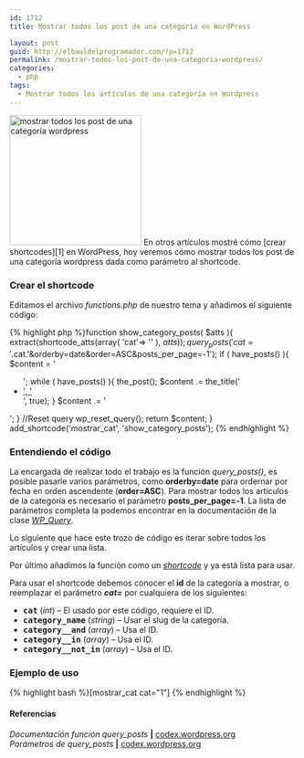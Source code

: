 ```yaml
---
id: 1712
title: Mostrar todos los post de una categoría en WordPress

layout: post
guid: http://elbauldelprogramador.com/?p=1712
permalink: /mostrar-todos-los-post-de-una-categoria-wordpress/
categories:
  - php
tags:
  - Mostrar todos los artículos de una categoría en Wordpress
---
```

<img src="http://elbauldelprogramador.com/content/uploads/2013/07/wordpress.png" alt="mostrar todos los post de una categoría wordpress" width="231" height="228" class="thumbnail alignleft size-full wp-image-1757" />  
En otros artículos mostré cómo [crear shortcodes][1] en WordPress, hoy veremos cómo mostrar todos los post de una categoría wordpress dada como parámetro al shortcode.

  
<!--more-->

### Crear el shortcode

Editamos el archivo *functions.php* de nuestro tema y añadimos el siguiente código:

{% highlight php %}function show_category_posts( $atts ){
        extract(shortcode_atts(array(
                'cat'=> ''
        ), $atts));
        query_posts('cat='.$cat.'&orderby=date&order=ASC&posts_per_page=-1');
        if ( have_posts() ){
                $content = '

<ul>
  ';
                  while ( have_posts() ){
                          the_post();
                          $content .= the_title('
  
  <li>
    <a href="'.get_permalink().'">', '</a>
  </li>', true);
                  }
                  $content .= '
</ul>';
        }
        //Reset query
        wp_reset_query();
        return $content;
}
add_shortcode('mostrar_cat', 'show_category_posts');
{% endhighlight %}

### Entendiendo el código

La encargada de realizar todo el trabajo es la función *query_posts()*, es posible pasarle varios parámetros, como **orderby=date** para ordernar por fecha en orden ascendente (**order=ASC**). Para mostrar todos los artículos de la categoría es necesario el parámetro **posts\_per\_page=-1**. La lista de parámetros completa la podemos encontrar en la documentación de la clase *[WP_Query][2]*.

Lo siguiente que hace este trozo de código es iterar sobre todos los artículos y crear una lista. 

Por último añadimos la función como un *[shortcode][3]* y ya está lista para usar.

Para usar el shortcode debemos conocer el **id** de la categoría a mostrar, o reemplazar el parámetro ***cat=*** por cualquiera de los siguientes:

  * **<tt>cat</tt>** (*int*) &#8211; El usado por este código, requiere el ID. 
  * **<tt>category_name</tt>** (*string*) &#8211; Usar el slug de la categoría. 
  * **<tt>category__and</tt>** (*array*) &#8211; Usa el ID. 
  * **<tt>category__in</tt>** (*array*) &#8211; Usa el ID. 
  * **<tt>category__not_in</tt>** (*array*) &#8211; Usa el ID. 

### Ejemplo de uso

{% highlight bash %}&#91;mostrar_cat cat="1"]
{% endhighlight %}

#### Referencias

*Documentación función query_posts* **|** <a href="http://codex.wordpress.org/Function_Reference/query_posts" target="_blank">codex.wordpress.org</a>  
*Parámetros de query_posts* **|** <a href="http://codex.wordpress.org/Class_Reference/WP_Query#Parameters" target="_blank">codex.wordpress.org</a>



 [1]: http://elbauldelprogramador.com/how-to/como-crear-shortcodes-en-wordpress/
 [2]: http://codex.wordpress.org/Class_Reference/WP_Query#Parameters
 [3]: http://elbauldelprogramador.com/?s=shortcode